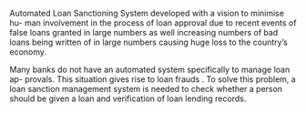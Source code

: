 Automated Loan Sanctioning System developed with a vision to minimise hu- man involvement in the process of loan approval due to recent events of false loans granted in large numbers as well increasing numbers of bad loans being written of in large numbers causing huge loss to the country’s economy.


Many banks do not have an automated system specifically to manage loan ap- provals. This situation gives rise to loan frauds . To solve this problem, a loan sanction management system is needed to check whether a person should be given a loan and verification of loan lending records.
